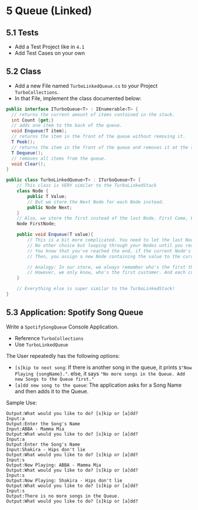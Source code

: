 # 5 Queue (Linked)

## 5.1 Tests
- Add a Test Project like in `4.1`
- Add Test Cases on your own

## 5.2 Class
- Add a new File named `TurboLinkedQueue.cs` to your Project `TurboCollections`.
- In that File, implement the class documented below:

```cs
public interface ITurboQueue<T> : IEnumerable<T> {
  // returns the current amount of items contained in the stack.
  int Count {get;}
  // adds one item to the back of the queue.
  void Enqueue(T item);
  // returns the item in the front of the queue without removing it.
  T Peek();
  // returns the item in the front of the queue and removes it at the same time.
  T Dequeue();
  // removes all items from the queue.
  void Clear();
}
```

```cs
public class TurboLinkedQueue<T> : ITurboQueue<T> {
    // This class is VERY similar to the TurboLinkedStack
    class Node {
        public T Value;
        // But we store the Next Node for each Node instead.
        public Node Next;
    }
    // Also, we store the first instead of the last Node. First Come, First Serve.
    Node FirstNode;

    public void Enqueue(T value){
        // This is a bit more complicated. You need to let the last Node in the Queue know who's next after him.
        // No other choice but looping through your Nodes until you reach the end.
        // You know that you've reached the end, if the current Node's Next Node is null.
        // Then, you assign a new Node containing the value to the current node's Next field.

        // Analogy: In our store, we always remember who's the first that arrived. When a new customer arrives, we tell the last customer, that the new customer will be after them.
        // However, we only know, who's the first customer. And each customer knows, who comes after them. So we continue asking each customer, who comes after them, until one says: "No one! I'm last in the Queue" and we can tell them: "Not anymore! This new customer is now last in the queue"
    }

    // Everything else is super similar to the TurboLinkedStack!
}
```

## 5.3 Application: Spotify Song Queue
Write a `SpotifySongQueue` Console Application.
- Reference `TurboCollections`
- Use `TurboLinkedQueue`

The User repeatedly has the following options:
- `[s]kip to next song`: If there is another song in the queue, it prints `$"Now Playing {songName}."`. else, it says `"No more songs in the Queue. Add new Songs to the Queue first."`
- `[a]dd new song to the queue`: The application asks for a Song Name and then adds it to the Queue.

Sample Use:

```
Output:What would you like to do? [s]kip or [a]dd?
Input:a
Output:Enter the Song's Name
Input:ABBA - Mamma Mia
Output:What would you like to do? [s]kip or [a]dd?
Input:a
Output:Enter the Song's Name
Input:Shakira - Hips don't lie
Output:What would you like to do? [s]kip or [a]dd?
Input:s
Output:Now Playing: ABBA - Mamma Mia
Output:What would you like to do? [s]kip or [a]dd?
Input:s
Output:Now Playing: Shakira - Hips don't lie
Output:What would you like to do? [s]kip or [a]dd?
Input:s
Output:There is no more songs in the Queue.
Output:What would you like to do? [s]kip or [a]dd?
```